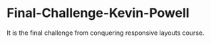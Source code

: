 # Final-Challenge-Kevin-Powell
It is the final challenge from conquering responsive layouts course.
